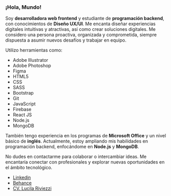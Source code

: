 ### ¡Hola, Mundo!
Soy **desarrolladora web frontend** y estudiante de **programación backend**, con conocimientos de **Diseño UX/UI**. Me encanta diseñar experiencias digitales intuitivas y atractivas, así como crear soluciones digitales. Me considero una persona proactiva, organizada y comprometida, siempre dispuesta a asumir nuevos desafíos y trabajar en equipo.

Utilizo herramientas como:
- Adobe Illustrator
- Adobe Photoshop
- Figma
- HTML5
- CSS
- SASS
- Bootstrap
- Git
- JavaScript
- Firebase
- React JS
- Node.js
- MongoDB

También tengo experiencia en los programas de **Microsoft Office** y un nivel básico de **inglés**. Actualmente, estoy ampliando mis habilidades en programación backend, enfocándome en **Node.js** y **MongoDB**.

No dudes en contactarme para colaborar o intercambiar ideas. Me encantaría conectar con profesionales y explorar nuevas oportunidades en el ámbito tecnológico.
- [Linkedin](https://www.linkedin.com/in/lucila-riviezzi/)
- [Behance](https://www.behance.net/lucilariviezzirivero)
- [CV. Lucila Riviezzi](https://drive.google.com/file/d/16Vk9OAZKVgavgUapYkrzf8S0yEzr8Gfc/view?usp=sharing)

